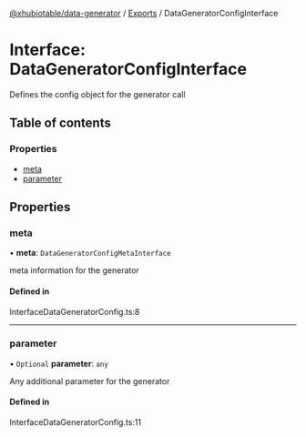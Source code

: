 [@xhubiotable/data-generator](../README.md) / [Exports](../modules.md) / DataGeneratorConfigInterface

# Interface: DataGeneratorConfigInterface

Defines the config object for the generator call

## Table of contents

### Properties

- [meta](DataGeneratorConfigInterface.md#meta)
- [parameter](DataGeneratorConfigInterface.md#parameter)

## Properties

### meta

• **meta**: `DataGeneratorConfigMetaInterface`

meta information for the generator

#### Defined in

InterfaceDataGeneratorConfig.ts:8

___

### parameter

• `Optional` **parameter**: `any`

Any additional parameter for the generator

#### Defined in

InterfaceDataGeneratorConfig.ts:11
